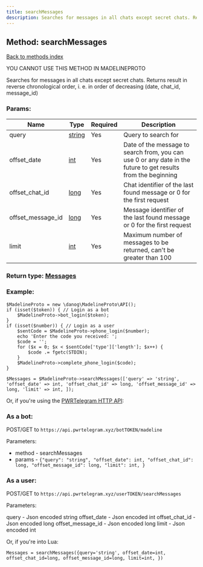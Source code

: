 ```yaml
---
title: searchMessages
description: Searches for messages in all chats except secret chats. Returns result in reverse chronological order, i. e. in order of decreasing (date, chat_id, message_id)
---
```

## Method: searchMessages  
[Back to methods index](index.md)


YOU CANNOT USE THIS METHOD IN MADELINEPROTO


Searches for messages in all chats except secret chats. Returns result in reverse chronological order, i. e. in order of decreasing (date, chat_id, message_id)

### Params:

| Name     |    Type       | Required | Description |
|----------|---------------|----------|-------------|
|query|[string](../types/string.md) | Yes|Query to search for|
|offset\_date|[int](../types/int.md) | Yes|Date of the message to search from, you can use 0 or any date in the future to get results from the beginning|
|offset\_chat\_id|[long](../types/long.md) | Yes|Chat identifier of the last found message or 0 for the first request|
|offset\_message\_id|[long](../types/long.md) | Yes|Message identifier of the last found message or 0 for the first request|
|limit|[int](../types/int.md) | Yes|Maximum number of messages to be returned, can't be greater than 100|


### Return type: [Messages](../types/Messages.md)

### Example:


```
$MadelineProto = new \danog\MadelineProto\API();
if (isset($token)) { // Login as a bot
    $MadelineProto->bot_login($token);
}
if (isset($number)) { // Login as a user
    $sentCode = $MadelineProto->phone_login($number);
    echo 'Enter the code you received: ';
    $code = '';
    for ($x = 0; $x < $sentCode['type']['length']; $x++) {
        $code .= fgetc(STDIN);
    }
    $MadelineProto->complete_phone_login($code);
}

$Messages = $MadelineProto->searchMessages(['query' => 'string', 'offset_date' => int, 'offset_chat_id' => long, 'offset_message_id' => long, 'limit' => int, ]);
```

Or, if you're using the [PWRTelegram HTTP API](https://pwrtelegram.xyz):

### As a bot:

POST/GET to `https://api.pwrtelegram.xyz/botTOKEN/madeline`

Parameters:

* method - searchMessages
* params - `{"query": "string", "offset_date": int, "offset_chat_id": long, "offset_message_id": long, "limit": int, }`



### As a user:

POST/GET to `https://api.pwrtelegram.xyz/userTOKEN/searchMessages`

Parameters:

query - Json encoded string
offset_date - Json encoded int
offset_chat_id - Json encoded long
offset_message_id - Json encoded long
limit - Json encoded int



Or, if you're into Lua:

```
Messages = searchMessages({query='string', offset_date=int, offset_chat_id=long, offset_message_id=long, limit=int, })
```

